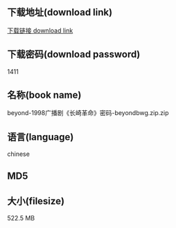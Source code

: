 ## 下载地址(download link)
[下载链接 download link](https://tutu365.netlify.app/?s=beyond-1998%E5%B9%BF%E6%92%AD%E5%89%A7%E3%80%8A%E9%95%BF%E5%B4%8E%E9%9D%A9%E5%91%BD%E3%80%8B%E5%AF%86%E7%A0%81-beyondbwg.zip)

## 下载密码(download password)
1411

## 名称(book name)
beyond-1998广播剧《长崎革命》密码-beyondbwg.zip.zip

## 语言(language)
chinese

## MD5


## 大小(filesize)
522.5 MB
